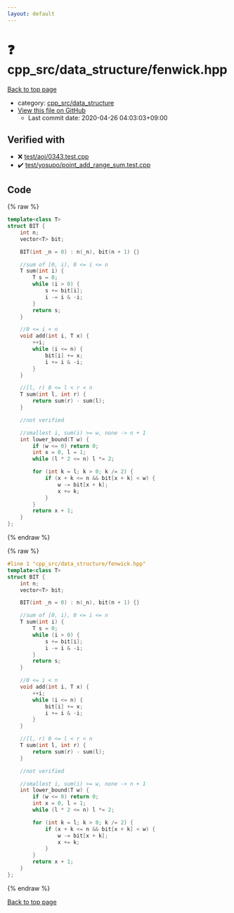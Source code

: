 ```yaml
---
layout: default
---
```


<!-- mathjax config similar to math.stackexchange -->
<script type="text/javascript" async
  src="https://cdnjs.cloudflare.com/ajax/libs/mathjax/2.7.5/MathJax.js?config=TeX-MML-AM_CHTML">
</script>
<script type="text/x-mathjax-config">
  MathJax.Hub.Config({
    TeX: { equationNumbers: { autoNumber: "AMS" }},
    tex2jax: {
      inlineMath: [ ['$','$'] ],
      processEscapes: true
    },
    "HTML-CSS": { matchFontHeight: false },
    displayAlign: "left",
    displayIndent: "2em"
  });
</script>

<script type="text/javascript" src="https://cdnjs.cloudflare.com/ajax/libs/jquery/3.4.1/jquery.min.js"></script>
<script src="https://cdn.jsdelivr.net/npm/jquery-balloon-js@1.1.2/jquery.balloon.min.js" integrity="sha256-ZEYs9VrgAeNuPvs15E39OsyOJaIkXEEt10fzxJ20+2I=" crossorigin="anonymous"></script>
<script type="text/javascript" src="../../../assets/js/copy-button.js"></script>
<link rel="stylesheet" href="../../../assets/css/copy-button.css" />


# :question: cpp_src/data_structure/fenwick.hpp

<a href="../../../index.html">Back to top page</a>

* category: <a href="../../../index.html#0efeb1959dbc8f7e9170e2d5bfa803ae">cpp_src/data_structure</a>
* <a href="{{ site.github.repository_url }}/blob/master/cpp_src/data_structure/fenwick.hpp">View this file on GitHub</a>
    - Last commit date: 2020-04-26 04:03:03+09:00




## Verified with

* :x: <a href="../../../verify/test/aoj/0343.test.cpp.html">test/aoj/0343.test.cpp</a>
* :heavy_check_mark: <a href="../../../verify/test/yosupo/point_add_range_sum.test.cpp.html">test/yosupo/point_add_range_sum.test.cpp</a>


## Code

<a id="unbundled"></a>
{% raw %}
```cpp
template<class T>
struct BIT {
	int n;
	vector<T> bit;

	BIT(int _n = 0) : n(_n), bit(n + 1) {}

	//sum of [0, i), 0 <= i <= n
	T sum(int i) {
		T s = 0;
		while (i > 0) {
			s += bit[i];
			i -= i & -i;
		}
		return s;
	}

	//0 <= i < n
	void add(int i, T x) {
		++i;
		while (i <= n) {
			bit[i] += x;
			i += i & -i;
		}
	}

	//[l, r) 0 <= l < r < n
	T sum(int l, int r) {
		return sum(r) - sum(l);
	}

	//not verified

	//smallest i, sum(i) >= w, none -> n + 1
	int lower_bound(T w) {
		if (w <= 0) return 0;
		int x = 0, l = 1;
		while (l * 2 <= n) l *= 2;

		for (int k = l; k > 0; k /= 2) {
			if (x + k <= n && bit[x + k] < w) {
				w -= bit[x + k];
				x += k;
			}
		}
		return x + 1;
	}
};
```
{% endraw %}

<a id="bundled"></a>
{% raw %}
```cpp
#line 1 "cpp_src/data_structure/fenwick.hpp"
template<class T>
struct BIT {
	int n;
	vector<T> bit;

	BIT(int _n = 0) : n(_n), bit(n + 1) {}

	//sum of [0, i), 0 <= i <= n
	T sum(int i) {
		T s = 0;
		while (i > 0) {
			s += bit[i];
			i -= i & -i;
		}
		return s;
	}

	//0 <= i < n
	void add(int i, T x) {
		++i;
		while (i <= n) {
			bit[i] += x;
			i += i & -i;
		}
	}

	//[l, r) 0 <= l < r < n
	T sum(int l, int r) {
		return sum(r) - sum(l);
	}

	//not verified

	//smallest i, sum(i) >= w, none -> n + 1
	int lower_bound(T w) {
		if (w <= 0) return 0;
		int x = 0, l = 1;
		while (l * 2 <= n) l *= 2;

		for (int k = l; k > 0; k /= 2) {
			if (x + k <= n && bit[x + k] < w) {
				w -= bit[x + k];
				x += k;
			}
		}
		return x + 1;
	}
};

```
{% endraw %}

<a href="../../../index.html">Back to top page</a>


